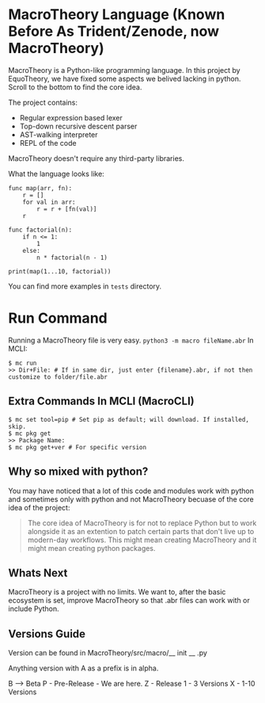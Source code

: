 MacroTheory Language (Known Before As Trident/Zenode, now MacroTheory)
=======
MacroTheory is a Python-like programming language. In this project by EquoTheory, we have fixed some aspects we belived lacking in python. Scroll to the bottom to find the core idea.

The project contains:

- Regular expression based lexer
- Top-down recursive descent parser
- AST-walking interpreter
- REPL of the code

MacroTheory doesn't require any third-party libraries.

What the language looks like:



    func map(arr, fn):
        r = []
        for val in arr:
            r = r + [fn(val)]
        r

    func factorial(n):
        if n <= 1:
            1
        else:
            n * factorial(n - 1)

    print(map(1...10, factorial))


You can find more examples in ``tests`` directory.

# Run Command
Running a MacroTheory file is very easy.
```python3 -m macro fileName.abr```
In MCLI: 
```
$ mc run
>> Dir+File: # If in same dir, just enter {filename}.abr, if not then customize to folder/file.abr
```

## Extra Commands In MCLI (MacroCLI)
```
$ mc set tool=pip # Set pip as default; will download. If installed, skip.
$ mc pkg get
>> Package Name: 
$ mc pkg get+ver # For specific version
```

## Why so mixed with python?
You may have noticed that a lot of this code and modules work with python and sometimes only with python and not MacroTheory becuase of the core idea of the project:
> The core idea of MacroTheory is for not to replace Python but to work alongside it as an extention to patch certain parts that don't live up to modern-day workflows. This might mean creating MacroTheory and it might mean creating python packages.
## Whats Next
MacroTheory is a project with no limits.
We want to, after the basic ecosystem is set, improve MacroTheory so that .abr files can work with or include Python.

## Versions Guide

Version can be found in MacroTheory/src/macro/__ init __ .py

Anything version with A as a prefix is in alpha.

B --> Beta
P - Pre-Release - We are here.
Z - Release 1 - 3 Versions
X - 1-10 Versions 
